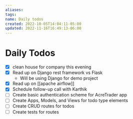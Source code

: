 ```yaml
---
aliases: 
tags: 
name: Daily todos
created: 2022-10-05T14:04:11-05:00
updated: 2022-11-16T16:49:13-06:00
---
```

# Daily Todos
- [x] clean house for company this evening
- [x] Read up on Django rest framework vs Flask
	- Will be using Django for demo project
- [x] Read up on [[apache airflow]]
- [x] Schedule follow-up call with Karthik
- [ ] Create basic authentication scheme for AcreTrader app
- [ ] Create Apps, Models, and Views for todo type elements
- [ ] Create CRUD routes for todos
- [ ] Create tests for routes